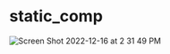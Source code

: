 # static_comp
![Screen Shot 2022-12-16 at 2 31 49 PM](https://user-images.githubusercontent.com/113728354/208192423-2ef714d1-265f-4401-b4c5-bdda3a3b658d.png)
